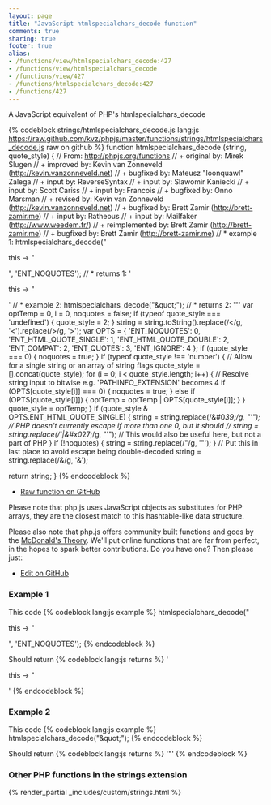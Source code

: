 ```yaml
---
layout: page
title: "JavaScript htmlspecialchars_decode function"
comments: true
sharing: true
footer: true
alias:
- /functions/view/htmlspecialchars_decode:427
- /functions/view/htmlspecialchars_decode
- /functions/view/427
- /functions/htmlspecialchars_decode:427
- /functions/427
---
```

<!-- Generated by Rakefile:build -->
A JavaScript equivalent of PHP's htmlspecialchars_decode

{% codeblock strings/htmlspecialchars_decode.js lang:js https://raw.github.com/kvz/phpjs/master/functions/strings/htmlspecialchars_decode.js raw on github %}
function htmlspecialchars_decode (string, quote_style) {
  // From: http://phpjs.org/functions
  // +   original by: Mirek Slugen
  // +   improved by: Kevin van Zonneveld (http://kevin.vanzonneveld.net)
  // +   bugfixed by: Mateusz "loonquawl" Zalega
  // +      input by: ReverseSyntax
  // +      input by: Slawomir Kaniecki
  // +      input by: Scott Cariss
  // +      input by: Francois
  // +   bugfixed by: Onno Marsman
  // +    revised by: Kevin van Zonneveld (http://kevin.vanzonneveld.net)
  // +   bugfixed by: Brett Zamir (http://brett-zamir.me)
  // +      input by: Ratheous
  // +      input by: Mailfaker (http://www.weedem.fr/)
  // +      reimplemented by: Brett Zamir (http://brett-zamir.me)
  // +    bugfixed by: Brett Zamir (http://brett-zamir.me)
  // *     example 1: htmlspecialchars_decode("<p>this -&gt; &quot;</p>", 'ENT_NOQUOTES');
  // *     returns 1: '<p>this -> &quot;</p>'
  // *     example 2: htmlspecialchars_decode("&amp;quot;");
  // *     returns 2: '&quot;'
  var optTemp = 0,
    i = 0,
    noquotes = false;
  if (typeof quote_style === 'undefined') {
    quote_style = 2;
  }
  string = string.toString().replace(/&lt;/g, '<').replace(/&gt;/g, '>');
  var OPTS = {
    'ENT_NOQUOTES': 0,
    'ENT_HTML_QUOTE_SINGLE': 1,
    'ENT_HTML_QUOTE_DOUBLE': 2,
    'ENT_COMPAT': 2,
    'ENT_QUOTES': 3,
    'ENT_IGNORE': 4
  };
  if (quote_style === 0) {
    noquotes = true;
  }
  if (typeof quote_style !== 'number') { // Allow for a single string or an array of string flags
    quote_style = [].concat(quote_style);
    for (i = 0; i < quote_style.length; i++) {
      // Resolve string input to bitwise e.g. 'PATHINFO_EXTENSION' becomes 4
      if (OPTS[quote_style[i]] === 0) {
        noquotes = true;
      } else if (OPTS[quote_style[i]]) {
        optTemp = optTemp | OPTS[quote_style[i]];
      }
    }
    quote_style = optTemp;
  }
  if (quote_style & OPTS.ENT_HTML_QUOTE_SINGLE) {
    string = string.replace(/&#0*39;/g, "'"); // PHP doesn't currently escape if more than one 0, but it should
    // string = string.replace(/&apos;|&#x0*27;/g, "'"); // This would also be useful here, but not a part of PHP
  }
  if (!noquotes) {
    string = string.replace(/&quot;/g, '"');
  }
  // Put this in last place to avoid escape being double-decoded
  string = string.replace(/&amp;/g, '&');

  return string;
}
{% endcodeblock %}

 - [Raw function on GitHub](https://github.com/kvz/phpjs/blob/master/functions/strings/htmlspecialchars_decode.js)

Please note that php.js uses JavaScript objects as substitutes for PHP arrays, they are 
the closest match to this hashtable-like data structure. 

Please also note that php.js offers community built functions and goes by the 
[McDonald's Theory](https://medium.com/what-i-learned-building/9216e1c9da7d). We'll put online 
functions that are far from perfect, in the hopes to spark better contributions. 
Do you have one? Then please just: 

 - [Edit on GitHub](https://github.com/kvz/phpjs/edit/master/functions/strings/htmlspecialchars_decode.js)

### Example 1
This code
{% codeblock lang:js example %}
htmlspecialchars_decode("<p>this -&gt; &quot;</p>", 'ENT_NOQUOTES');
{% endcodeblock %}

Should return
{% codeblock lang:js returns %}
'<p>this -> &quot;</p>'
{% endcodeblock %}

### Example 2
This code
{% codeblock lang:js example %}
htmlspecialchars_decode("&amp;quot;");
{% endcodeblock %}

Should return
{% codeblock lang:js returns %}
'&quot;'
{% endcodeblock %}


### Other PHP functions in the strings extension
{% render_partial _includes/custom/strings.html %}
